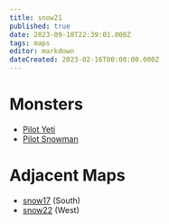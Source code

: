 ```yaml
---
title: snow21
published: true
date: 2023-09-10T22:39:01.000Z
tags: maps
editor: markdown
dateCreated: 2023-02-16T00:00:00.000Z
---
```



# Monsters
 * [Pilot Yeti](/monsters/pilot-yeti)
 * [Pilot Snowman](/monsters/pilot-snowman)

# Adjacent Maps
 * [snow17](/maps/snow17) (South)
 * [snow22](/maps/snow22) (West)
